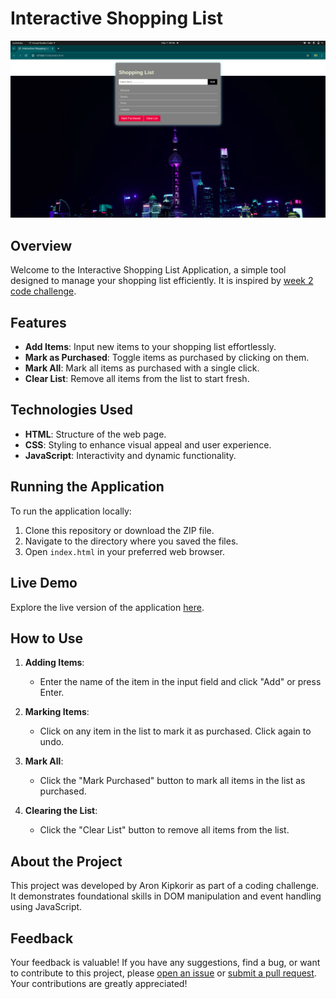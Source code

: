 # Interactive Shopping List 

![Shopping List Screenshot](/Screenshot%20from%202024-07-07%2000-46-45.png)

## Overview

Welcome to the Interactive Shopping List Application, a simple tool designed to manage your shopping list efficiently. It is inspired by [ week 2 code challenge](https://moringa.instructure.com/courses/777/assignments/56015?module_item_id=122034).

## Features

- **Add Items**: Input new items to your shopping list effortlessly.
- **Mark as Purchased**: Toggle items as purchased by clicking on them.
- **Mark All**: Mark all items as purchased with a single click.
- **Clear List**: Remove all items from the list to start fresh.

## Technologies Used

- **HTML**: Structure of the web page.
- **CSS**: Styling to enhance visual appeal and user experience.
- **JavaScript**: Interactivity and dynamic functionality.

## Running the Application

To run the application locally:
1. Clone this repository or download the ZIP file.
2. Navigate to the directory where you saved the files.
3. Open `index.html` in your preferred web browser.

## Live Demo

Explore the live version of the application [here](https://kipkorira.github.io/code-challenge-2/).

## How to Use

1. **Adding Items**:
   - Enter the name of the item in the input field and click "Add" or press Enter.
   
2. **Marking Items**:
   - Click on any item in the list to mark it as purchased. Click again to undo.

3. **Mark All**:
   - Click the "Mark Purchased" button to mark all items in the list as purchased.

4. **Clearing the List**:
   - Click the "Clear List" button to remove all items from the list.

## About the Project

This project was developed by Aron Kipkorir as part of a coding challenge. It demonstrates foundational skills in DOM manipulation and event handling using JavaScript. 

## Feedback

Your feedback is valuable! If you have any suggestions, find a bug, or want to contribute to this project, please [open an issue](https://github.com/kipkorira/code-challenge-2/issues) or [submit a pull request](https://github.com/kipkorira/code-challenge-2/pulls). Your contributions are greatly appreciated!

